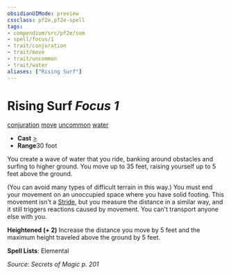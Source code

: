 ```yaml
---
obsidianUIMode: preview
cssclass: pf2e,pf2e-spell
tags:
- compendium/src/pf2e/som
- spell/focus/1
- trait/conjuration
- trait/move
- trait/uncommon
- trait/water
aliases: ["Rising Surf"]
---
```

# Rising Surf *Focus 1*   
[conjuration](../../Rules/traits/conjuration.md)  [move](../../Rules/traits/move.md)  [uncommon](../../Rules/traits/uncommon.md)  [water](../../Rules/traits/water.md)  

- **Cast** [>](../../Rules/core-rulebook/chapter-9-playing-the-game.md#Actions "Single Action") 
- **Range**30 foot

You create a wave of water that you ride, banking around obstacles and surfing to higher ground. You move up to 35 feet, raising yourself up to 5 feet above the ground.

(You can avoid many types of difficult terrain in this way.) You must end your movement on an unoccupied space where you have solid footing. This movement isn't a [Stride](../../Rules/actions/stride.md), but you measure the distance in a similar way, and it still triggers reactions caused by movement. You can't transport anyone else with you.

**Heightened (+ 2)** Increase the distance you move by 5 feet and the maximum height traveled above the ground by 5 feet.

**Spell Lists**: Elemental

*Source: Secrets of Magic p. 201*